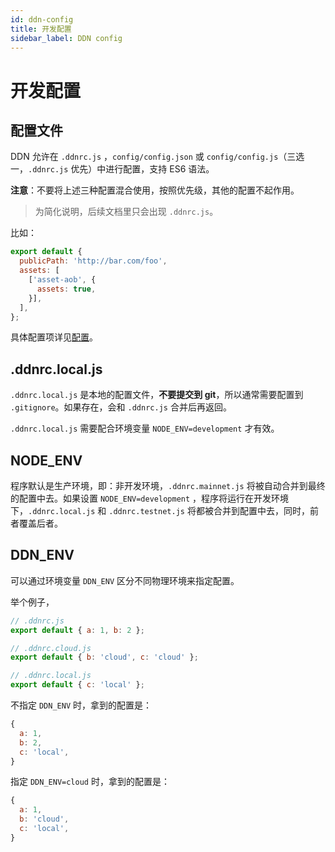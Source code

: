 ```yaml
---
id: ddn-config
title: 开发配置
sidebar_label: DDN config
---
```


# 开发配置

## 配置文件

DDN 允许在 `.ddnrc.js` ，`config/config.json` 或 `config/config.js`（三选一，`.ddnrc.js` 优先）中进行配置，支持 ES6 语法。

**注意**：不要将上述三种配置混合使用，按照优先级，其他的配置不起作用。

> 为简化说明，后续文档里只会出现 `.ddnrc.js`。

比如：

```js
export default {
  publicPath: 'http://bar.com/foo',
  assets: [
    ['asset-aob', {
      assets: true,
    }],
  ],
};
```

具体配置项详见[配置](/zh/config/)。

## .ddnrc.local.js

`.ddnrc.local.js` 是本地的配置文件，**不要提交到 git**，所以通常需要配置到 `.gitignore`。如果存在，会和 `.ddnrc.js` 合并后再返回。

`.ddnrc.local.js` 需要配合环境变量 `NODE_ENV=development` 才有效。

## NODE_ENV

程序默认是生产环境，即：非开发环境，`.ddnrc.mainnet.js` 将被自动合并到最终的配置中去。如果设置 `NODE_ENV=development` ，程序将运行在开发环境下，`.ddnrc.local.js` 和 `.ddnrc.testnet.js` 将都被合并到配置中去，同时，前者覆盖后者。

## DDN_ENV

可以通过环境变量 `DDN_ENV` 区分不同物理环境来指定配置。

举个例子，

```js
// .ddnrc.js
export default { a: 1, b: 2 };

// .ddnrc.cloud.js
export default { b: 'cloud', c: 'cloud' };

// .ddnrc.local.js
export default { c: 'local' };
```

不指定 `DDN_ENV` 时，拿到的配置是：

```js
{
  a: 1,
  b: 2,
  c: 'local',
}
```

指定 `DDN_ENV=cloud` 时，拿到的配置是：

```js
{
  a: 1,
  b: 'cloud',
  c: 'local',
}
```
